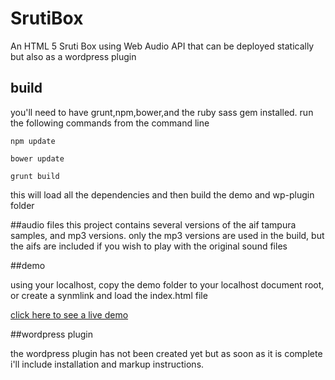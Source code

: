 # SrutiBox
An HTML 5 Sruti Box using Web Audio API that can be deployed statically but also as a wordpress plugin

## build
you'll need to have grunt,npm,bower,and the ruby sass gem installed.
run the following commands from the command line

```
npm update

bower update

grunt build
```

this will load all the dependencies and then build the demo and wp-plugin folder

##audio files
this project contains several versions of the aif tampura samples, and mp3 versions. only the mp3 versions are used in the build, but the aifs are included if you wish to play with the original sound files

##demo

using your localhost, copy the demo folder to your localhost document root, or create a synmlink and load the index.html file

[click here to see a live demo](http://half-lifer.com/sruti/)

##wordpress plugin

the wordpress plugin has not been created yet but as soon as it is complete i'll include installation and markup instructions.





